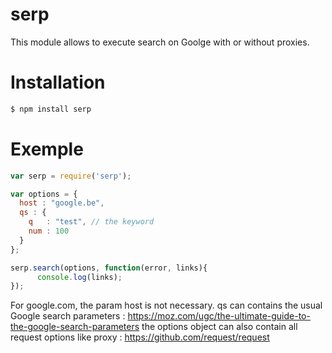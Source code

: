 # serp

This module allows to execute search on Goolge with or without proxies.

# Installation

``` bash
$ npm install serp
```

# Exemple

``` javascript
var serp = require('serp');

var options = {
  host : "google.be",
  qs : {
    q   : "test", // the keyword
    num : 100
  }
};

serp.search(options, function(error, links){
      console.log(links);
});
```

For google.com, the param host is not necessary.
qs can contains the usual Google search parameters : https://moz.com/ugc/the-ultimate-guide-to-the-google-search-parameters
the options object can also contain all request options like proxy : https://github.com/request/request
